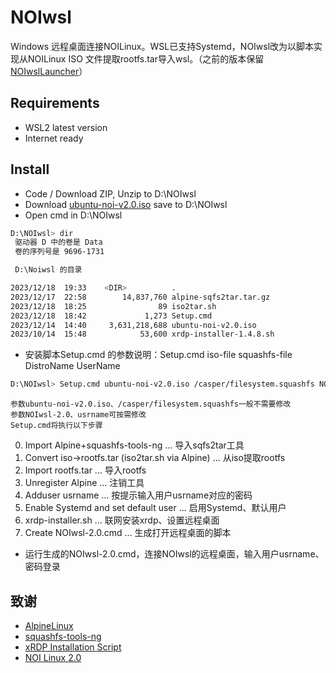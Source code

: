 # NOIwsl

Windows 远程桌面连接NOILinux。WSL已支持Systemd，NOIwsl改为以脚本实现从NOILinux ISO 文件提取rootfs.tar导入wsl。（之前的版本保留[NOIwslLauncher](https://github/wideyu/noiwslLauncher)）

## Requirements
* WSL2 latest version
* Internet ready

## Install
* Code / Download ZIP, Unzip to D:\NOIwsl
* Download [ubuntu-noi-v2.0.iso](https://noiresources.ccf.org.cn/ubuntu-noi-v2.0.iso) save to D:\NOIwsl
* Open cmd in D:\NOIwsl
```bash
D:\NOIwsl> dir
 驱动器 D 中的卷是 Data
 卷的序列号是 9696-1731

 D:\Noiwsl 的目录

2023/12/18  19:33    <DIR>          .
2023/12/17  22:58        14,837,760 alpine-sqfs2tar.tar.gz
2023/12/18  18:25                89 iso2tar.sh
2023/12/18  18:42             1,273 Setup.cmd
2023/12/14  14:40     3,631,218,688 ubuntu-noi-v2.0.iso
2023/10/14  15:48            53,600 xrdp-installer-1.4.8.sh
```
* 安装脚本Setup.cmd 的参数说明：Setup.cmd iso-file squashfs-file DistroName UserName
```bash
D:\NOIwsl> Setup.cmd ubuntu-noi-v2.0.iso /casper/filesystem.squashfs NOIwsl-2.0 usrname
```
    参数ubuntu-noi-v2.0.iso、/casper/filesystem.squashfs一般不需要修改
    参数NOIwsl-2.0、usrname可按需修改
    Setup.cmd将执行以下步骤
  
  0) Import Alpine+squashfs-tools-ng ... 导入sqfs2tar工具
  1) Convert iso->rootfs.tar (iso2tar.sh via Alpine) ... 从iso提取rootfs
  2) Import rootfs.tar ... 导入rootfs
  3) Unregister Alpine ... 注销工具
  4) Adduser usrname ... 按提示输入用户usrname对应的密码
  5) Enable Systemd and set default user ... 启用Systemd、默认用户
  6) xrdp-installer.sh ... 联网安装xrdp、设置远程桌面
  7) Create NOIwsl-2.0.cmd ... 生成打开远程桌面的脚本
* 运行生成的NOIwsl-2.0.cmd，连接NOIwsl的远程桌面，输入用户usrname、密码登录


## 致谢
* [AlpineLinux](https://alpinelinux.org)
* [squashfs-tools-ng](https://github.com/AgentD/squashfs-tools-ng)
* [xRDP Installation Script](https://c-nergy.be)
* [NOI Linux 2.0](https://www.noi.cn/gynoi/jsgz/2021-07-16/732450.shtml)
